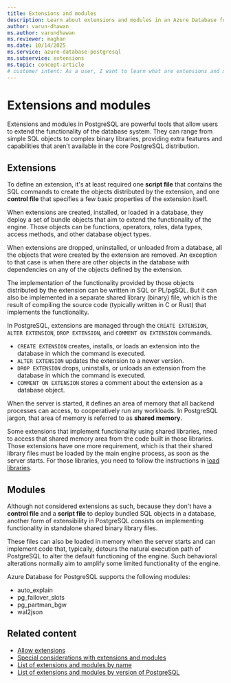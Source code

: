 ```yaml
---
title: Extensions and modules
description: Learn about extensions and modules in an Azure Database for PostgreSQL flexible server instance.
author: varun-dhawan
ms.author: varundhawan
ms.reviewer: maghan
ms.date: 10/14/2025
ms.service: azure-database-postgresql
ms.subservice: extensions
ms.topic: concept-article
# customer intent: As a user, I want to learn what are extensions and modules in an Azure Database for PostgreSQL flexible server instance.
---
```


# Extensions and modules

Extensions and modules in PostgreSQL are powerful tools that allow users to extend the functionality of the database system. They can range from simple SQL objects to complex binary libraries, providing extra features and capabilities that aren't available in the core PostgreSQL distribution.

## Extensions

To define an extension, it's at least required one **script file** that contains the SQL commands to create the objects distributed by the extension, and one **control file** that specifies a few basic properties of the extension itself.

When extensions are created, installed, or loaded in a database, they deploy a set of bundle objects that aim to extend the functionality of the engine. Those objects can be functions, operators, roles, data types, access methods, and other database object types.

When extensions are dropped, uninstalled, or unloaded from a database, all the objects that were created by the extension are removed. An exception to that case is when there are other objects in the database with dependencies on any of the objects defined by the extension.

The implementation of the functionality provided by those objects distributed by the extension can be written in SQL or PL/pgSQL. But it can also be implemented in a separate shared library (binary) file, which is the result of compiling the source code (typically written in C or Rust) that implements the functionality.

In PostgreSQL, extensions are managed through the `CREATE EXTENSION`, `ALTER EXTENSION`, `DROP EXTENSION`, and `COMMENT ON EXTENSION` commands.

- `CREATE EXTENSION` creates, installs, or loads an extension into the database in which the command is executed.
- `ALTER EXTENSION` updates the extension to a newer version.
- `DROP EXTENSION` drops, uninstalls, or unloads an extension from the database in which the command is executed.
- `COMMENT ON EXTENSION` stores a comment about the extension as a database object.

When the server is started, it defines an area of memory that all backend processes can access, to cooperatively run any workloads. In PostgreSQL jargon, that area of memory is referred to as **shared memory**.

Some extensions that implement functionality using shared libraries, nned to access that shared memory area from the code built in those libraries. Those extensions have one more requirement, which is that their shared library files must be loaded by the main engine process, as soon as the server starts. For those libraries, you need to follow the instructions in [load libraries](how-to-load-libraries.md).

## Modules

Although not considered extensions as such, because they don't have a **control file** and a **script file** to deploy bundled SQL objects in a database, another form of extensibility in PostgreSQL consists on implementing functionality in standalone shared binary library files.

These files can also be loaded in memory when the server starts and can implement code that, typically, detours the natural execution path of PostgreSQL to alter the default functioning of the engine. Such behavioral alterations normally aim to amplify some limited functionality of the engine.

Azure Database for PostgreSQL supports the following modules:

- auto_explain
- pg_failover_slots
- pg_partman_bgw
- wal2json

## Related content

- [Allow extensions](how-to-allow-extensions.md)
- [Special considerations with extensions and modules](concepts-extensions-considerations.md)
- [List of extensions and modules by name](concepts-extensions-versions.md)
- [List of extensions and modules by version of PostgreSQL](concepts-extensions-by-engine.md)
